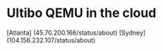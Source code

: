 Ultibo QEMU in the cloud
========================

[Atlanta] (45.70.200.166/status/about)
[Sydney] (104.156.232.107/status/about)
